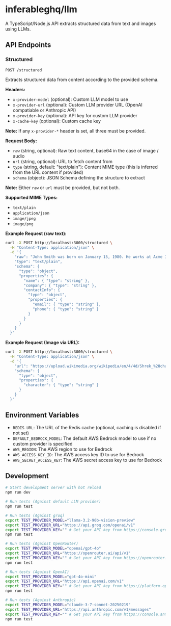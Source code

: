 # inferableghq/llm

A TypeScript/Node.js API extracts structured data from text and images using LLMs.


## API Endpoints

### Structured

```
POST /structured
```

Extracts structured data from content according to the provided schema.

**Headers:**
- `x-provider-model` (optional): Custom LLM model to use
- `x-provider-url` (optional): Custom LLM provider URL (OpenAI compatiable or Anthropic API)
- `x-provider-key` (optional): API key for custom LLM provider
- `x-cache-key` (optional): Custom cache key

**Note:** If any `x-provider-*` header is set, all three must be provided.

**Request Body:**
- `raw` (string, optional): Raw text content, base64 in the case of image / audio
- `url` (string, optional): URL to fetch content from
- `type` (string, default: "text/plain"): Content MIME type (this is inferred from the URL content if provided)
- `schema` (object): JSON Schema defining the structure to extract

**Note:** Either `raw` or `url` must be provided, but not both.

**Supported MIME Types:**
- `text/plain`
- `application/json`
- `image/jpeg`
- `image/png`

**Example Request (raw text):**
```bash
curl -X POST http://localhost:3000/structured \
  -H "Content-Type: application/json" \
  -d '{
    "raw": "John Smith was born on January 15, 1980. He works at Acme Inc. as a Senior Engineer and can be reached at john.smith@example.com or by phone at (555) 123-4567.",
    "type": "text/plain",
    "schema": {
      "type": "object",
      "properties": {
        "name": { "type": "string" },
        "company": { "type": "string" },
        "contactInfo": {
          "type": "object",
          "properties": {
            "email": { "type": "string" },
            "phone": { "type": "string" }
          }
        }
      }
    }
  }'
```

**Example Request (Image via URL):**
```bash
curl -X POST http://localhost:3000/structured \
  -H "Content-Type: application/json" \
  -d '{
    "url": "https://upload.wikimedia.org/wikipedia/en/4/4d/Shrek_%28character%29.png",
    "schema": {
      "type": "object",
      "properties": {
        "character": { "type": "string" }
      }
    }
  }'
```

## Environment Variables

- `REDIS_URL`: The URL of the Redis cache (optional, caching is disabled if not set)
- `DEFAULT_BEDROCK_MODEL`: The default AWS Bedrock model to use if no custom provider is specified
- `AWS_REGION`: The AWS region to use for Bedrock
- `AWS_ACCESS_KEY_ID`: The AWS access key ID to use for Bedrock
- `AWS_SECRET_ACCESS_KEY`: The AWS secret access key to use for Bedrock

## Development

```bash
# Start development server with hot reload
npm run dev

# Run tests (Against default LLM provider)
npm run test

# Run tests (Against groq)
export TEST_PROVIDER_MODEL="llama-3.2-90b-vision-preview"
export TEST_PROVIDER_URL="https://api.groq.com/openai/v1"
export TEST_PROVIDER_KEY="" # Get your API key from https://console.groq.com/
npm run test

# Run tests (Against OpenRouter)
export TEST_PROVIDER_MODEL="openai/gpt-4o"
export TEST_PROVIDER_URL="https://openrouter.ai/api/v1"
export TEST_PROVIDER_KEY="" # Get your API key from https://openrouter.ai
npm run test

# Run tests (Against OpenAI)
export TEST_PROVIDER_MODEL="gpt-4o-mini"
export TEST_PROVIDER_URL="https://api.openai.com/v1"
export TEST_PROVIDER_KEY="" # Get your API key from https://platform.openai.com
npm run test

# Run tests (Against Anthropic)
export TEST_PROVIDER_MODEL="claude-3-7-sonnet-20250219"
export TEST_PROVIDER_URL="https://api.anthropic.com/v1/messages"
export TEST_PROVIDER_KEY="" # Get your API key from https://console.anthropic.com
npm run test
```
